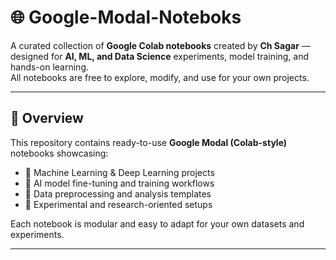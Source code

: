 # 🌐 Google-Modal-Noteboks

A curated collection of **Google Colab notebooks** created by **Ch Sagar** — designed for **AI, ML, and Data Science** experiments, model training, and hands-on learning.  
All notebooks are free to explore, modify, and use for your own projects.

---

## 📘 Overview

This repository contains ready-to-use **Google Modal (Colab-style)** notebooks showcasing:
- 🤖 Machine Learning & Deep Learning projects  
- 🧠 AI model fine-tuning and training workflows  
- 🧩 Data preprocessing and analysis templates  
- 🧪 Experimental and research-oriented setups  

Each notebook is modular and easy to adapt for your own datasets and experiments.

---
